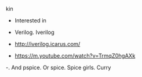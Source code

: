kin

- Interested in

- Verilog. Iverilog 

- http://iverilog.icarus.com/

- https://m.youtube.com/watch?v=TrmqZ0hgAXk

-. And   pspice. Or spice.  Spice girls. Curry

